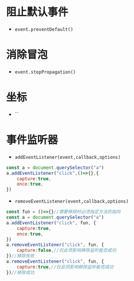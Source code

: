 # 阻止默认事件
- `event.preventDefault()`
# 消除冒泡
- `event.stopPropagation()`
# 坐标
- ``
# 事件监听器
- `addEventListener(event,callback,options)`
~~~js
const a = document.querySelector("a")
a.addEventListener("click",()=>{},{
    capture:true,
    once:true,
})
~~~
- `removeEventListener(event,callback,options)`
~~~js
const fun = ()=>{}//需要移除时必须指定方法的指向
const a = document.querySelector("a")
a.addEventListener("click", fun, {
    capture:true,
    once:true,
})
a.removeEventListener("click", fun, {
    capture:false,//仅此项影响移除监听能否成功
})//移除失败
a.removeEventListener("click", fun, {
    capture:true,//仅此项影响移除监听能否成功
})//移除成功
~~~